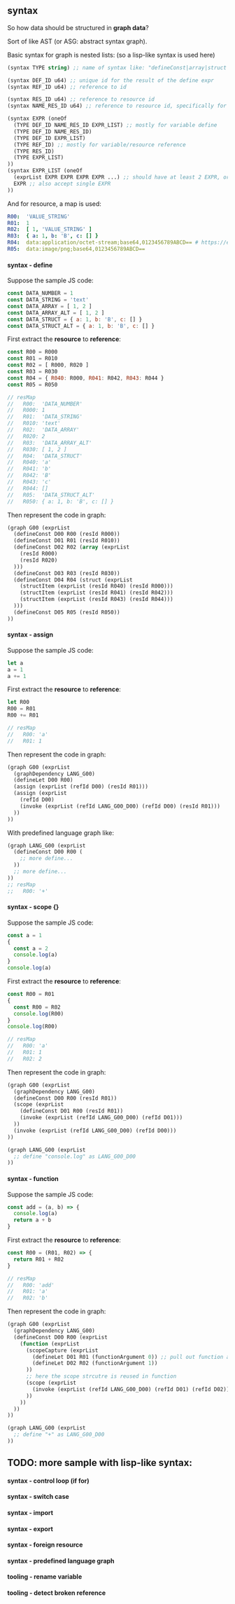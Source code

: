 ## syntax

So how data should be structured in **graph data**?

Sort of like AST (or ASG: abstract syntax graph).

Basic syntax for graph is nested lists: (so a lisp-like syntax is used here)
```lisp
(syntax TYPE string) ;; name of syntax like: "defineConst|array|struct|..."

(syntax DEF_ID u64) ;; unique id for the result of the define expr
(syntax REF_ID u64) ;; reference to id

(syntax RES_ID u64) ;; reference to resource id
(syntax NAME_RES_ID u64) ;; reference to resource id, specifically for name of defined result

(syntax EXPR (oneOf
  (TYPE DEF_ID NAME_RES_ID EXPR_LIST) ;; mostly for variable define
  (TYPE DEF_ID NAME_RES_ID)
  (TYPE DEF_ID EXPR_LIST)
  (TYPE REF_ID) ;; mostly for variable/resource reference
  (TYPE RES_ID)
  (TYPE EXPR_LIST)
))
(syntax EXPR_LIST (oneOf
  (exprList EXPR EXPR EXPR EXPR ...) ;; should have at least 2 EXPR, or just use below EXPR
  EXPR ;; also accept single EXPR
))
```

And for resource, a map is used:
```yaml
R00:  'VALUE_STRING'
R01:  1
R02:  [ 1, 'VALUE_STRING' ]
R03:  { a: 1, b: 'B', c: [] }
R04:  data:application/octet-stream;base64,0123456789ABCD== # https://en.wikipedia.org/wiki/Data_URI_scheme
R05:  data:image/png;base64,0123456789ABCD==
``` 

#### syntax - define
Suppose the sample JS code:
```js
const DATA_NUMBER = 1
const DATA_STRING = 'text'
const DATA_ARRAY = [ 1, 2 ]
const DATA_ARRAY_ALT = [ 1, 2 ]
const DATA_STRUCT = { a: 1, b: 'B', c: [] }
const DATA_STRUCT_ALT = { a: 1, b: 'B', c: [] }
```

First extract the **resource** to **reference**:
```js
const R00 = R000
const R01 = R010
const R02 = [ R000, R020 ]
const R03 = R030
const R04 = { R040: R000, R041: R042, R043: R044 }
const R05 = R050

// resMap
//   R00:  'DATA_NUMBER'
//   R000: 1
//   R01:  'DATA_STRING'
//   R010: 'text'
//   R02:  'DATA_ARRAY'
//   R020: 2
//   R03:  'DATA_ARRAY_ALT'
//   R030: [ 1, 2 ]
//   R04:  'DATA_STRUCT'
//   R040: 'a'
//   R041: 'b'
//   R042: 'B'
//   R043: 'c'
//   R044: []
//   R05:  'DATA_STRUCT_ALT'
//   R050: { a: 1, b: 'B', c: [] }
```

Then represent the code in graph:
```lisp
(graph G00 (exprList
  (defineConst D00 R00 (resId R000))
  (defineConst D01 R01 (resId R010))
  (defineConst D02 R02 (array (exprList
    (resId R000)
    (resId R020)
  )))
  (defineConst D03 R03 (resId R030))
  (defineConst D04 R04 (struct (exprList 
    (structItem (exprList (resId R040) (resId R000)))
    (structItem (exprList (resId R041) (resId R042)))
    (structItem (exprList (resId R043) (resId R044)))
  )))
  (defineConst D05 R05 (resId R050))
))
```

#### syntax - assign
Suppose the sample JS code:
```js
let a
a = 1
a += 1
```

First extract the **resource** to **reference**:
```js
let R00
R00 = R01
R00 += R01

// resMap
//   R00: 'a'
//   R01: 1
```

Then represent the code in graph:
```lisp
(graph G00 (exprList
  (graphDependency LANG_G00)
  (defineLet D00 R00)
  (assign (exprList (refId D00) (resId R01)))
  (assign (exprList
    (refId D00)
    (invoke (exprList (refId LANG_G00_D00) (refId D00) (resId R01)))
  ))
))
```

With predefined language graph like:
```lisp
(graph LANG_G00 (exprList
  (defineConst D00 R00 (
    ;; more define... 
  ))
  ;; more define...
))
;; resMap
;;   R00: '+'
```

#### syntax - scope {}
Suppose the sample JS code:
```js
const a = 1
{
  const a = 2
  console.log(a)
}
console.log(a)
```

First extract the **resource** to **reference**:
```js
const R00 = R01
{
  const R00 = R02
  console.log(R00)
}
console.log(R00)

// resMap
//   R00: 'a'
//   R01: 1
//   R02: 2
```

Then represent the code in graph:
```lisp
(graph G00 (exprList
  (graphDependency LANG_G00)
  (defineConst D00 R00 (resId R01))
  (scope (exprList
    (defineConst D01 R00 (resId R01))
    (invoke (exprList (refId LANG_G00_D00) (refId D01)))
  ))
  (invoke (exprList (refId LANG_G00_D00) (refId D00)))
))

(graph LANG_G00 (exprList
  ;; define "console.log" as LANG_G00_D00
))
```

#### syntax - function
Suppose the sample JS code:
```js
const add = (a, b) => {
  console.log(a)
  return a + b
}
```

First extract the **resource** to **reference**:
```js
const R00 = (R01, R02) => {
  return R01 + R02
}

// resMap
//   R00: 'add'
//   R01: 'a'
//   R02: 'b'
```

Then represent the code in graph:
```lisp
(graph G00 (exprList
  (graphDependency LANG_G00)
  (defineConst D00 R00 (exprList
    (function (exprList
      (scopeCapture (exprList
        (defineLet D01 R01 (functionArgument 0)) ;; pull out function argument to scope
        (defineLet D02 R02 (functionArgument 1))
      ))
      ;; here the scope strcutre is reused in function
      (scope (exprList
        (invoke (exprList (refId LANG_G00_D00) (refId D01) (refId D02)))
      ))
    ))
  ))
))

(graph LANG_G00 (exprList
  ;; define "+" as LANG_G00_D00
))
```


## TODO: more sample with lisp-like syntax:
#### syntax - control loop (if for)
#### syntax - switch case
#### syntax - import
#### syntax - export
#### syntax - foreign resource
#### syntax - predefined language graph
#### tooling - rename variable
#### tooling - detect broken reference 
